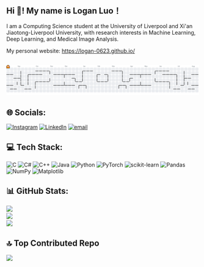<h2 align="left">Hi 👋! My name is Logan Luo！</h2>

I am a Computing Science student at the University of Liverpool and Xi'an Jiaotong-Liverpool University, with research interests in Machine Learning, Deep Learning, and Medical Image Analysis.

My personal website: https://logan-0623.github.io/

##
<picture>
  <source media="(prefers-color-scheme: dark)" srcset="https://raw.githubusercontent.com/logan-0623/logan-0623/output/pacman-contribution-graph-dark.svg">
  <source media="(prefers-color-scheme: light)" srcset="https://raw.githubusercontent.com/logan-0623/logan-0623/output/pacman-contribution-graph.svg">
  <img alt="pacman contribution graph" src="https://raw.githubusercontent.com/logan-0623/logan-0623/output/pacman-contribution-graph.svg">
</picture>

## 🌐 Socials:
[![Instagram](https://img.shields.io/badge/Instagram-%23E4405F.svg?logo=Instagram&logoColor=white)](https://instagram.com/loganluozh) [![LinkedIn](https://img.shields.io/badge/LinkedIn-%230077B5.svg?logo=linkedin&logoColor=white)](https://www.linkedin.com/in/%E6%A2%93%E9%B8%BF-%E7%BD%97-a1530933a/) [![email](https://img.shields.io/badge/Email-D14836?logo=gmail&logoColor=white)](mailto:loganluo0623@gmail.com) 

## 💻 Tech Stack:
![C](https://img.shields.io/badge/c-%2300599C.svg?style=for-the-badge&logo=c&logoColor=white) ![C#](https://img.shields.io/badge/c%23-%23239120.svg?style=for-the-badge&logo=csharp&logoColor=white) ![C++](https://img.shields.io/badge/c++-%2300599C.svg?style=for-the-badge&logo=c%2B%2B&logoColor=white) ![Java](https://img.shields.io/badge/java-%23ED8B00.svg?style=for-the-badge&logo=openjdk&logoColor=white) ![Python](https://img.shields.io/badge/python-3670A0?style=for-the-badge&logo=python&logoColor=ffdd54) ![PyTorch](https://img.shields.io/badge/PyTorch-%23EE4C2C.svg?style=for-the-badge&logo=PyTorch&logoColor=white) ![scikit-learn](https://img.shields.io/badge/scikit--learn-%23F7931E.svg?style=for-the-badge&logo=scikit-learn&logoColor=white) ![Pandas](https://img.shields.io/badge/pandas-%23150458.svg?style=for-the-badge&logo=pandas&logoColor=white) ![NumPy](https://img.shields.io/badge/numpy-%23013243.svg?style=for-the-badge&logo=numpy&logoColor=white) ![Matplotlib](https://img.shields.io/badge/Matplotlib-%23ffffff.svg?style=for-the-badge&logo=Matplotlib&logoColor=black)
## 📊 GitHub Stats:
![](https://github-readme-stats.vercel.app/api?username=logan-0623&theme=radical&hide_border=false&include_all_commits=true&count_private=false)<br/>
![](https://nirzak-streak-stats.vercel.app/?user=logan-0623&theme=radical&hide_border=false)<br/>
![](https://github-readme-stats.vercel.app/api/top-langs/?username=logan-0623&theme=radical&hide_border=false&include_all_commits=true&count_private=false&layout=compact)

## 🔝 Top Contributed Repo
![](https://github-contributor-stats.vercel.app/api?username=logan-0623&limit=5&theme=dark&combine_all_yearly_contributions=true)
<!-- Proudly created with GPRM ( https://gprm.itsvg.in ) -->